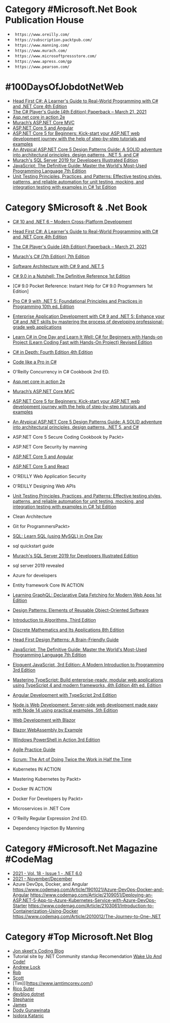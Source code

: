  # Category #Microsoft.Net Book Publication House
- ` https://www.oreilly.com/`
- ` https://subscription.packtpub.com/`
- ` https://www.manning.com/`
- ` https://www.murach.com/`
- ` https://www.microsoftpressstore.com/`
- ` https://www.apress.com/gp`
- ` https://www.pearson.com/`


 # #100DaysOfJobdotNetWeb
 * [Head First C#: A Learner's Guide to Real-World Programming with C# and .NET Core 4th Edition](https://www.amazon.com/Head-First-Learners-Real-World-Programming/dp/1491976705/ref=zg_bs_697342_5/137-6154780-4064557?pd_rd_i=1491976705&psc=1)
* [The C# Player's Guide (4th Edition) Paperback – March 21, 2021](https://www.amazon.com/C-Players-Guide-4th/dp/0985580143/ref=zg_bs_697342_4/137-6154780-4064557?pd_rd_i=0985580143&psc=1)
* [Asp.net core in action 2e](https://www.manning.com/books/asp-net-core-in-action-second-edition)
* [Murach’s ASP.NET Core MVC](https://www.amazon.com/Murachs-ASP-NET-Core-Joel-Murach/dp/194387249X/ref=zg_bs_379360011_20/137-6154780-4064557?pd_rd_i=194387249X&psc=1)
* [ASP.NET Core 5 and Angular](https://www.amazon.com/ASP-NET-Core-Angular-Full-stack-development/dp/1800560338/ref=zg_bs_379360011_13/137-6154780-4064557?pd_rd_i=1800560338&psc=1)
* [ASP.NET Core 5 for Beginners: Kick-start your ASP.NET web development journey with the help of step-by-step tutorials and examples](https://www.amazon.com/ASP-NET-Core-Beginners-step-step-dp-1800567189/dp/1800567189/ref=mt_other?_encoding=UTF8&me=&qid=1638794578)
* [An Atypical ASP.NET Core 5 Design Patterns Guide: A SOLID adventure into architectural principles, design patterns, .NET 5, and C#](https://www.amazon.com/Atypical-ASP-NET-Design-Patterns-Guide/dp/1789346096)
* [Murach's SQL Server 2019 for Developers Illustrated Edition](https://www.amazon.com/Murachs-SQL-Server-2019-Developers/dp/1943872570/ref=zg_bs_3804_11/137-6154780-4064557?pd_rd_i=1943872570&psc=1)
* [JavaScript: The Definitive Guide: Master the World's Most-Used Programming Language 7th Edition](https://www.amazon.com/JavaScript-Definitive-Most-Used-Programming-Language/dp/1491952024/ref=pd_bxgy_img_2/141-1232608-9709655?pd_rd_w=PfqLX&pf_rd_p=c64372fa-c41c-422e-990d-9e034f73989b&pf_rd_r=C98M04MG5GMYW888T9F8&pd_rd_r=3a956676-b12d-499c-a33d-c4c0d76946fc&pd_rd_wg=UztRi&pd_rd_i=1491952024&psc=1)
* [Unit Testing Principles, Practices, and Patterns: Effective testing styles, patterns, and reliable automation for unit testing, mocking, and integration testing with examples in C# 1st Edition](https://www.amazon.com/Unit-Testing-Principles-Practices-Patterns/dp/1617296279/ref=zg_bs_697342_39/137-6154780-4064557?pd_rd_i=1617296279&psc=1)

 # Category $Microsoft & .Net Book

* [C# 10 and .NET 6 – Modern Cross-Platform Development](https://www.amazon.com/10-NET-Cross-Platform-Development-websites/dp/1801077363/ref=zg_bs_764452_1/137-6154780-4064557?pd_rd_i=1801077363&psc=1)
* [Head First C#: A Learner's Guide to Real-World Programming with C# and .NET Core 4th Edition](https://www.amazon.com/Head-First-Learners-Real-World-Programming/dp/1491976705/ref=zg_bs_697342_5/137-6154780-4064557?pd_rd_i=1491976705&psc=1)
* [The C# Player's Guide (4th Edition) Paperback – March 21, 2021](https://www.amazon.com/C-Players-Guide-4th/dp/0985580143/ref=zg_bs_697342_4/137-6154780-4064557?pd_rd_i=0985580143&psc=1)
* [Murach's C# (7th Edition) 7th Edition](https://www.amazon.com/Murachs-C-7th-Joel-Murach/dp/1943872538/ref=zg_bs_697342_14/137-6154780-4064557?pd_rd_i=1943872538&psc=1)
* [Software Architecture with C# 9 and .NET 5](https://www.amazon.com/Software-Architecture-NET-Architecting-microservices/dp/1800566042/ref=zg_bs_764452_10/137-6154780-4064557?pd_rd_i=1800566042&psc=1)
* [C# 9.0 in a Nutshell: The Definitive Reference 1st Edition](https://www.amazon.com/C-9-0-Nutshell-Definitive-Reference-dp-1098100964/dp/1098100964/ref=mt_other?_encoding=UTF8&me=&qid=)
* [C# 9.0 Pocket Reference: Instant Help for C# 9.0 Programmers 1st Edition]
* [Pro C# 9 with .NET 5: Foundational Principles and Practices in Programming 10th ed. Edition](https://www.amazon.com/Pro-NET-Foundational-Principles-Programming/dp/1484269381/ref=pd_rhf_dp_s_pd_crcd_5/137-6154780-4064557?pd_rd_w=6HLwl&pf_rd_p=ecb2692f-0365-4eca-a102-58ef51a608ce&pf_rd_r=FR8S3AEX5J96WGJXB32Z&pd_rd_r=9953dde6-d0c9-4ad4-a79c-f17f25f537a8&pd_rd_wg=AyUaU&pd_rd_i=1484269381&psc=1)
* [Enterprise Application Development with C# 9 and .NET 5: Enhance your C# and .NET skills by mastering the process of developing professional-grade web applications](https://www.amazon.com/Enterprise-Application-Development-NET-professional-grade/dp/1800209444/ref=zg_bs_697342_76/137-6154780-4064557?pd_rd_i=1800209444&psc=1)
* [Learn C# in One Day and Learn It Well: C# for Beginners with Hands-on Project (Learn Coding Fast with Hands-On Project) Revised Edition](https://www.amazon.com/Learn-One-Day-Well-Hands/dp/1518800270/ref=tmm_pap_swatch_0?_encoding=UTF8&qid=&sr=)


* [C# in Depth: Fourth Edition 4th Edition](https://www.amazon.com/C-Depth-Jon-Skeet/dp/1617294535/ref=pd_sim_15/137-6154780-4064557?pd_rd_w=wOtPo&pf_rd_p=cf667c36-5137-43ea-a503-3c58067bc8ac&pf_rd_r=WAESH4T293S76YNWK56D&pd_rd_r=980ba065-af9a-4144-8446-5c7fd9543ff5&pd_rd_wg=LiaVy&pd_rd_i=1617294535&psc=1)
* [Code like a Pro in C#](https://www.amazon.com/Code-like-Pro-Jort-Rodenburg/dp/1617298026/ref=tmm_pap_swatch_0?_encoding=UTF8&qid=1638792267&sr=1-1)

* O'Reilly Concurrency in C# Cookbook 2nd ED.


* [Asp.net core in action 2e](https://www.manning.com/books/asp-net-core-in-action-second-edition)
* [Murach’s ASP.NET Core MVC](https://www.amazon.com/Murachs-ASP-NET-Core-Joel-Murach/dp/194387249X/ref=zg_bs_379360011_20/137-6154780-4064557?pd_rd_i=194387249X&psc=1)
* [ASP.NET Core 5 for Beginners: Kick-start your ASP.NET web development journey with the help of step-by-step tutorials and examples](https://www.amazon.com/ASP-NET-Core-Beginners-step-step-dp-1800567189/dp/1800567189/ref=mt_other?_encoding=UTF8&me=&qid=1638794578)
* [An Atypical ASP.NET Core 5 Design Patterns Guide: A SOLID adventure into architectural principles, design patterns, .NET 5, and C#](https://www.amazon.com/Atypical-ASP-NET-Design-Patterns-Guide/dp/1789346096)
* ASP.NET Core 5 Secure Coding Cookbook by Packt>
* ASP.NET Core Security by manning
* [ASP.NET Core 5 and Angular](https://amzn.to/3mupSp2)
* [ASP.NET Core 5 and React](https://amzn.to/3oVOZRX)
* O'REILLY Web Application Security

* O'REILLY Designing Web APIs
* [Unit Testing Principles, Practices, and Patterns: Effective testing styles, patterns, and reliable automation for unit testing, mocking, and integration testing with examples in C# 1st Edition](https://www.amazon.com/Unit-Testing-Principles-Practices-Patterns/dp/1617296279/ref=zg_bs_697342_39/137-6154780-4064557?pd_rd_i=1617296279&psc=1)
* Clean Architecture
* Git for ProgrammersPackt>

* [SQL: Learn SQL (using MySQL) in One Day](https://amzn.to/2Zwh8pA)
* sql quickstart guide
* [Murach's SQL Server 2019 for Developers Illustrated Edition](https://www.amazon.com/Murachs-SQL-Server-2019-Developers/dp/1943872570/ref=zg_bs_3804_11/137-6154780-4064557?pd_rd_i=1943872570&psc=1)
* sql server 2019 revealed

* Azure for developers

* Entity framework Core IN ACTION

* [Learning GraphQL: Declarative Data Fetching for Modern Web Apps 1st Edition](https://www.amazon.com/Learning-GraphQL-Declarative-Fetching-Modern/dp/1492030716/ref=zg_bs_3617_59/141-1232608-9709655?pd_rd_i=1492030716&psc=1)

* [Design Patterns: Elements of Reusable Object-Oriented Software](https://amzn.to/3w759uY)
* [Introduction to Algorithms, Third Edition](https://bit.ly/31h5wHW)
* [Discrete Mathematics and Its Applications 8th Edition](https://bit.ly/2ZDL7M8)
* [Head First Design Patterns: A Brain-Friendly Guide](https://amzn.to/3Epj3v6)

* [JavaScript: The Definitive Guide: Master the World's Most-Used Programming Language 7th Edition](https://www.amazon.com/JavaScript-Definitive-Most-Used-Programming-Language/dp/1491952024/ref=pd_bxgy_img_2/141-1232608-9709655?pd_rd_w=PfqLX&pf_rd_p=c64372fa-c41c-422e-990d-9e034f73989b&pf_rd_r=C98M04MG5GMYW888T9F8&pd_rd_r=3a956676-b12d-499c-a33d-c4c0d76946fc&pd_rd_wg=UztRi&pd_rd_i=1491952024&psc=1)
* [Eloquent JavaScript, 3rd Edition: A Modern Introduction to Programming 3rd Edition](https://www.amazon.com/Eloquent-JavaScript-3rd-Introduction-Programming/dp/1593279507/ref=zg_bs_3617_1/141-1232608-9709655?pd_rd_i=1593279507&psc=1)
* [Mastering TypeScript: Build enterprise-ready, modular web applications using TypeScript 4 and modern frameworks, 4th Edition 4th ed. Edition](https://www.amazon.com/Mastering-TypeScript-enterprise-ready-applications-frameworks/dp/1800564732/ref=pd_sbs_4/141-1232608-9709655?pd_rd_w=hpE4M&pf_rd_p=3676f086-9496-4fd7-8490-77cf7f43f846&pf_rd_r=C98M04MG5GMYW888T9F8&pd_rd_r=3a956676-b12d-499c-a33d-c4c0d76946fc&pd_rd_wg=UztRi&pd_rd_i=1800564732&psc=1)
* [Angular Development with TypeScript 2nd Edition](https://www.amazon.com/Angular-Development-Typescript-Yakov-Fain/dp/1617295345/ref=pd_sbs_15/141-1232608-9709655?pd_rd_w=hpE4M&pf_rd_p=3676f086-9496-4fd7-8490-77cf7f43f846&pf_rd_r=C98M04MG5GMYW888T9F8&pd_rd_r=3a956676-b12d-499c-a33d-c4c0d76946fc&pd_rd_wg=UztRi&pd_rd_i=1617295345&psc=1)

* [Node.js Web Development: Server-side web development made easy with Node 14 using practical examples, 5th Edition](https://www.amazon.com/Node-js-Web-Development-Server-side-development/dp/1838987576/ref=zg_bs_3617_38/141-1232608-9709655?pd_rd_i=1838987576&psc=1)

* [Web Development with Blazor](https://amzn.to/3CKmT0M)
* [Blazor WebAssembly by Example](https://amzn.to/3r8haQ9)

* [Windows PowerShell in Action 3rd Edition](https://www.amazon.com/Windows-PowerShell-Action-Bruce-Payette/dp/1633430294/ref=zg_bs_4052_50/141-1232608-9709655?pd_rd_i=1633430294&psc=1)

* [Agile Practice Guide](https://amzn.to/3BsUjjV)
* [Scrum: The Art of Doing Twice the Work in Half the Time](https://amzn.to/3nAZdpW)

* Kubernetes IN ACTION
* Mastering Kubernetes by Packt>
* Docker IN ACTION
* Docker For Developers by Packt>
* Microservices in .NET Core
* O'Reilly Regular Expression 2nd ED.
* Dependency Injection By Manning

 # Category #Microsoft.Net Magazine #CodeMag
* [2021 - Vol. 18 - Issue 1 - .NET 6.0](https://www.codemag.com/Magazine/Issue/DotNet6)
* [2021 - November/December](https://www.codemag.com/Magazine/Issue/NovD)
* Azure DevOps, Docker, and Angular
https://www.codemag.com/Article/1901021/Azure-DevOps-Docker-and-Angular
https://www.codemag.com/Article/2109051/Deploying-an-ASP.NET-5-App-to-Azure-Kubernetes-Service-with-Azure-DevOps-Starter https://www.codemag.com/Article/2103061/Introduction-to-Containerization-Using-Docker
https://www.codemag.com/Article/2010012/The-Journey-to-One-.NET


 # Category #Top Microsoft.Net Blog
* [Jon skeet's Coding Blog](https://codeblog.jonskeet.uk/)
* Tutorial site by .NET Community standup Recomendation [      Wake Up And Code!  ](https://wakeupandcode.com/aspnetcore/)
* [Andrew Lock](https://andrewlock.net/)
* [Rob](https://robrich.org/)
* [Scott](https://www.hanselman.com/)
* [Tim][(https://www.iamtimcorey.com/)
* [Rico Suter](http://rsuter.com)
* [devblog dotnet](https://devblogs.microsoft.com/)
* [Stephanie](https://stephaniestimac.com/)
* [James](https://montemagno.com/)
* [Dody Gunawinata](https://silverkeytech.com/)
* [Isidora Katanic ](https://www.isidorakatanic.com/)
